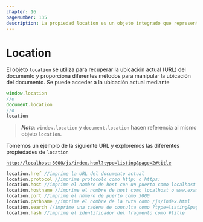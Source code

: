 ```yaml
---
chapter: 16
pageNumber: 135
description: La propiedad location es un objeto integrado que representa la URL actual de la página web que se muestra en el navegador. Proporciona la ubicación de la página web actual y permite realizar diversas operaciones relacionadas con las URL.
---
```

# Location

El objeto `location` se utiliza para recuperar la ubicación actual (URL) del documento y proporciona diferentes métodos para manipular la ubicación del documento. Se puede acceder a la ubicación actual mediante

```javascript
window.location
//o
document.location
//o
location
```

> _**Nota**_: `window.location` y `document.location` hacen referencia al mismo objeto `location`.

Tomemos un ejemplo de la siguiente URL y exploremos las diferentes propiedades de `location`

[`http://localhost:3000/js/index.html?type=listing&page=2#title`](http://localhost:8080/js/index.html?type=listing\&page=2#title)

```javascript
location.href //imprime la URL del documento actual
location.protocol //imprime protocolo como http: o https:
location.host //imprime el nombre de host con un puerto como localhost o localhost:3000
location.hostname //imprime el nombre de host como localhost o www.example.com
location.port //imprime el número de puerto como 3000
location.pathname //imprime el nombre de la ruta como /js/index.html
location.search //imprime una cadena de consulta como ?type=listing&page=2
location.hash //imprime el identificador del fragmento como #title
```
